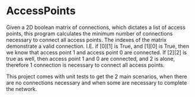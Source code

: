 # AccessPoints
Given a 2D boolean matrix of connections, which dictates a list of access points, this program calculates the minimum number of connections necessary 
to connect all access points. The indexes of the matrix demonstrate a valid connection. I.E. if [0][1] is True, and [1][0] is True, 
then we know that access point 1 and access point 0 are connected. If [2][2] is true as well, then access point 1 and 0 are connected, 
and 2 is alone, therefore 1 connection is necessary to connect all access points.

This project comes with unit tests to get the 2 main scenarios, when there are no connections necessary and when some are necessary to complete the network.
